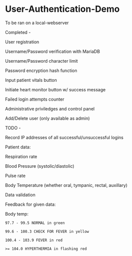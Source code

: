 # User-Authentication-Demo

To be ran on a local-webserver


Completed -

User registration

Username/Password verification with MariaDB

Username/Password character limit

Password encryption hash function

Input patient vitals button

Initiate heart monitor button w/ success message

Failed login attempts counter

Administrative priviledges and control panel

Add/Delete user (only available as admin)



TODO -

Record IP addresses of all successful/unsuccessful logins

Patient data:

  Respiration rate
  
  Blood Pressure (systolic/diastolic)
  
  Pulse rate
  
  Body Temperature (whether oral, tympanic, rectal, auxillary)
  
Data validation

Feedback for given data:

  Body temp:
  
    97.7 - 99.5 NORMAL in green
    
    99.6 - 100.3 CHECK FOR FEVER in yellow
    
    100.4 - 103.9 FEVER in red
    
    >= 104.0 HYPERTHERMIA in flashing red
    
  

